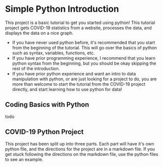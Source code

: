 # Simple Python Introduction
This project is a basic tutorial to get you started using python! This tutorial project gets COVID-19 statistics from a website, processes the data, and displays the data on a nice graph.
- If you have never used python before, it's recommended that you start from the beginning of the tutorial. This will go over the basics of python such as syntax, variables, functions, etc.
- If you have prior programming experience, I recommend that you learn python syntax from the beginning, but you should be okay skipping the rest of the introduction.
- If you have prior python experience and want an intro to data manipulation with python, or are just looking for a project to do, you are more than welcome to start the tutorial from the COVID-19 project directly, and start learning how to use python for data!

## Coding Basics with Python
todo

## COVID-19 Python Project
This project has been split up into three parts. Each part will have it's own python file, and the directions for the project are in a markdown file. If you get stuck following the directions on the markdown file, use the python files to see an example.
